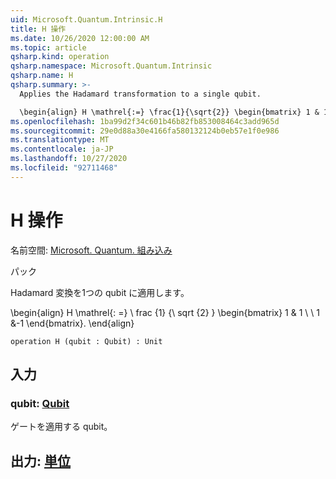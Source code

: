 ```yaml
---
uid: Microsoft.Quantum.Intrinsic.H
title: H 操作
ms.date: 10/26/2020 12:00:00 AM
ms.topic: article
qsharp.kind: operation
qsharp.namespace: Microsoft.Quantum.Intrinsic
qsharp.name: H
qsharp.summary: >-
  Applies the Hadamard transformation to a single qubit.

  \begin{align} H \mathrel{:=} \frac{1}{\sqrt{2}} \begin{bmatrix} 1 & 1 \\\\ 1 & -1 \end{bmatrix}. \end{align}
ms.openlocfilehash: 1ba99d2f34c601b46b82fb853008464c3add965d
ms.sourcegitcommit: 29e0d88a30e4166fa580132124b0eb57e1f0e986
ms.translationtype: MT
ms.contentlocale: ja-JP
ms.lasthandoff: 10/27/2020
ms.locfileid: "92711468"
---
```

# <a name="h-operation"></a>H 操作

名前空間: [Microsoft. Quantum. 組み込み](xref:Microsoft.Quantum.Intrinsic)

パック [](https://nuget.org/packages/)


Hadamard 変換を1つの qubit に適用します。

\begin{align} H \mathrel{: =} \ frac {1} {\ sqrt {2} } \begin{bmatrix} 1 & 1 \\ \\ 1 &-1 \end{bmatrix}.
\end{align}

```qsharp
operation H (qubit : Qubit) : Unit
```


## <a name="input"></a>入力

### <a name="qubit--qubit"></a>qubit: [Qubit](xref:microsoft.quantum.lang-ref.qubit)

ゲートを適用する qubit。



## <a name="output--unit"></a>出力: [単位](xref:microsoft.quantum.lang-ref.unit)

